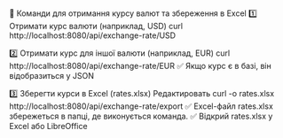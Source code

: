 📌 Команди для отримання курсу валют та збереження в Excel
1️⃣ Отримати курс валюти (наприклад, USD)
curl http://localhost:8080/api/exchange-rate/USD

2️⃣ Отримати курс для іншої валюти (наприклад, EUR)
curl http://localhost:8080/api/exchange-rate/EUR
✅ Якщо курс є в базі, він відобразиться у JSON

3️⃣ Зберегти курси в Excel (rates.xlsx)
Редактировать
curl -o rates.xlsx http://localhost:8080/api/exchange-rate/export
✅ Excel-файл rates.xlsx збережеться в папці, де виконується команда.
✅ Відкрий rates.xlsx у Excel або LibreOffice
